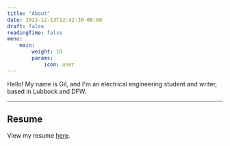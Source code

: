 ```yaml
---
title: "About"
date: 2022-12-13T12:42:30-06:00
draft: false
readingTime: false
menu:
    main:
        weight: 10
        params:
            icon: user
---
```


Hello! My name is Gil, and I'm an electrical engineering student and writer, based in Lubbock and DFW.

---

## Resume

View my resume [here]().